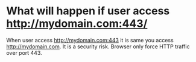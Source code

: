 # What will happen if user access http://mydomain.com:443/
When user access http://mydomain.com:443 it is same you access http://mydomain.com.
It is a security risk. Browser only force HTTP traffic over port 443.